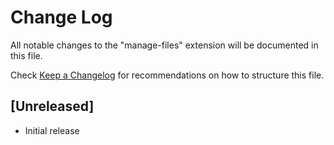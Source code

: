 # Change Log

All notable changes to the "manage-files" extension will be documented in this file.

Check [Keep a Changelog](http://keepachangelog.com/) for recommendations on how to structure this file.

## [Unreleased]

- Initial release